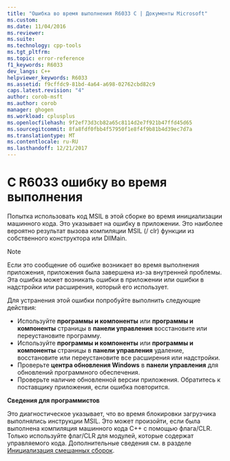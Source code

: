 ```yaml
---
title: "Ошибка во время выполнения R6033 C | Документы Microsoft"
ms.custom: 
ms.date: 11/04/2016
ms.reviewer: 
ms.suite: 
ms.technology: cpp-tools
ms.tgt_pltfrm: 
ms.topic: error-reference
f1_keywords: R6033
dev_langs: C++
helpviewer_keywords: R6033
ms.assetid: f9cffdc9-81bd-4a64-a698-02762cbd82c9
caps.latest.revision: "4"
author: corob-msft
ms.author: corob
manager: ghogen
ms.workload: cplusplus
ms.openlocfilehash: 9f2ef73d3cb82a65c8114d2e7f921b47ffd45d65
ms.sourcegitcommit: 8fa8fdf0fbb4f57950f1e8f4f9b81b4d39ec7d7a
ms.translationtype: MT
ms.contentlocale: ru-RU
ms.lasthandoff: 12/21/2017
---
```

# <a name="c-runtime-error-r6033"></a>C R6033 ошибку во время выполнения
Попытка использовать код MSIL в этой сборке во время инициализации машинного кода. Это указывает на ошибку в приложении. Это наиболее вероятно результат вызова компиляции MSIL (/ clr) функции из собственного конструктора или DllMain.  
  
> [!NOTE]
>  Если это сообщение об ошибке возникает во время выполнения приложения, приложения была завершена из-за внутренней проблемы. Эта ошибка может возникать ошибки в приложении или ошибки в надстройки или расширения, который его использует.  
>   
>  Для устранения этой ошибки попробуйте выполнить следующие действия:  
>   
>  -   Используйте **программы и компоненты** или **программы и компоненты** страницы в **панели управления** восстановите или переустановите программу.  
> -   Используйте **программы и компоненты** или **программы и компоненты** страницы в **панели управления** удаление, восстановите или переустановите все расширения или надстройки.  
> -   Проверьте **центра обновления Windows** в **панели управления** для обновлений программного обеспечения.  
> -   Проверьте наличие обновленной версии приложения. Обратитесь к поставщику приложения, если ошибка повторится.  
  
 **Сведения для программистов**  
  
 Это диагностическое указывает, что во время блокировки загрузчика выполнялись инструкции MSIL. Это может произойти, если была выполнена компиляция машинного кода C++ с помощью флага/CLR. Только используйте флаг/CLR для модулей, которые содержат управляемого кода. Дополнительные сведения см. в разделе [Инициализация смешанных сборок](../../dotnet/initialization-of-mixed-assemblies.md).